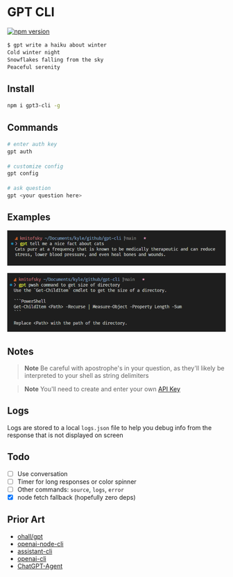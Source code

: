 # GPT CLI

[![npm version](https://badge.fury.io/js/gpt3-cli.svg)](https://www.npmjs.com/package/gpt3-cli)


```bash
$ gpt write a haiku about winter
Cold winter night
Snowflakes falling from the sky
Peaceful serenity
```

## Install

```bash
npm i gpt3-cli -g
```

## Commands


```bash
# enter auth key
gpt auth

# customize config
gpt config

# ask question
gpt <your question here>
```

## Examples

![example-fun](assets/example-fun.png)


![example-code](assets/example-code.png)


## Notes

> **Note**
> Be careful with apostrophe's in your question, as they'll likely be interpreted to your shell as string delimiters



> **Note**
> You'll need to create and enter your own [API Key](https://beta.openai.com/account/api-keys)


## Logs

Logs are stored to a local `logs.json` file to help you debug info from the response that is not displayed on screen

## Todo

* [ ] Use conversation
* [ ] Timer for long responses or color spinner
* [ ] Other commands: `source`, `logs`, `error`
* [x] node fetch fallback (hopefully zero deps)

## Prior Art

* [ohall/gpt](https://github.com/ohall/gpt)
* [openai-node-cli](https://github.com/mirnes-cajlakovic/openai-node-cli)
* [assistant-cli](https://github.com/diciaup/assistant-cli)
* [openai-cli](https://www.npmjs.com/package/openai-cli)
* [ChatGPT-Agent](https://github.com/JacobLinCool/ChatGPT-Agent)
